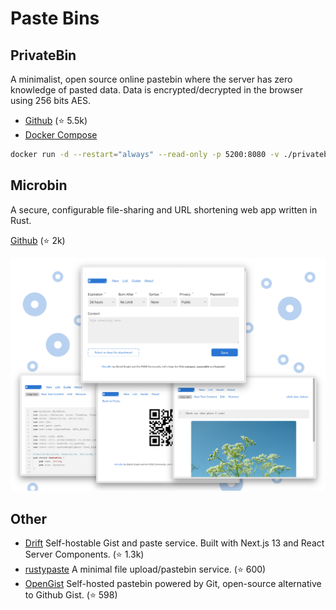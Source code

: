 Paste Bins
==========

## PrivateBin

A minimalist, open source online pastebin where the server has zero knowledge of pasted data. Data is encrypted/decrypted in the browser using 256 bits AES.

- [Github](https://github.com/PrivateBin/PrivateBin) (⭐ 5.5k)
- [Docker Compose](https://github.com/PrivateBin/docker-nginx-fpm-alpine)

```sh
docker run -d --restart="always" --read-only -p 5200:8080 -v ./privatebin-data:/srv/data privatebin/nginx-fpm-alpine
```

## Microbin

A secure, configurable file-sharing and URL shortening web app written in Rust.

[Github](https://github.com/szabodanika/microbin) (⭐ 2k)

![microbin UI](microbin.png)


## Other

- [Drift](https://github.com/MaxLeiter/drift) Self-hostable Gist and paste service. Built with Next.js 13 and React Server Components. (⭐ 1.3k)
- [rustypaste](https://github.com/orhun/rustypaste) A minimal file upload/pastebin service. (⭐ 600)
- [OpenGist](https://github.com/thomiceli/opengist) Self-hosted pastebin powered by Git, open-source alternative to Github Gist. (⭐ 598)
